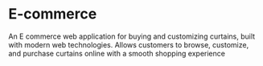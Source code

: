 # E-commerce
An E commerce web application for buying and customizing curtains, built with modern web technologies. Allows customers to browse, customize, and purchase curtains online with a smooth shopping experience
